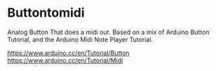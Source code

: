 # Buttontomidi
Analog Button That does a midi out. Based on a mix of Arduino Button Tutorial, and the  Arduino Midi Note Player Tutorial.

https://www.arduino.cc/en/Tutorial/Button
https://www.arduino.cc/en/Tutorial/Midi

